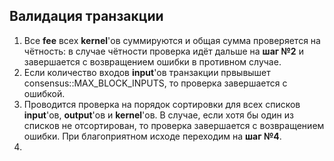 
## Валидация транзакции
1. Все **fee** всех **kernel**'ов суммируются и общая сумма проверяется на чётность: в случае чётности проверка идёт дальше на **шаг №2** и завершается с возвращением ошибки в противном случае.
2. Если количество входов **input**'ов транзакции првывышет consensus::MAX_BLOCK_INPUTS, то проверка завершается с ошибкой.
3. Проводится проверка на порядок сортировки для всех списков **input**'ов, **output**'ов и **kernel**'ов. В случае, если хотя бы один из списков не отсортирован, то проверка завершается с возвращением ошибки. При благоприятном исходе переходим на **шаг №4**.
4.
